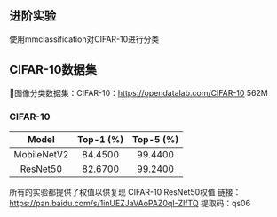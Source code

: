 
## 进阶实验
使用mmclassification对CIFAR-10进行分类

## CIFAR-10数据集
🚥图像分类数据集：CIFAR-10：https://opendatalab.com/CIFAR-10 562M

### CIFAR-10
|        Model        |  Top-1 (%) | Top-5 (%) | 
| :-----------------: |  :-------: | :-------: |
| MobileNetV2 |   84.4500   |   99.4400   | 
| ResNet50 |   82.6700   |   99.2400  | 

所有的实验都提供了权值以供复现
CIFAR-10 ResNet50权值
链接：https://pan.baidu.com/s/1inUEZJaVAoPAZ0qI-ZlfTQ 
提取码：qs06 
